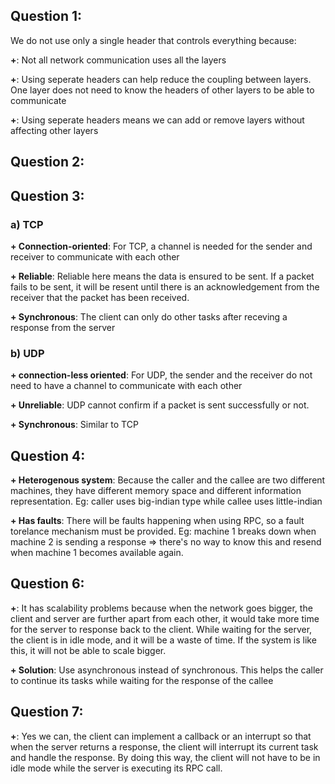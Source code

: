 ## Question 1: 

We do not use only a single header that controls everything because:

**+**: Not all network communication uses all the layers

**+**: Using seperate headers can help reduce the coupling between layers. One layer does not need to know the headers of other layers to be able to communicate

**+**: Using seperate headers means we can add or remove layers without affecting other layers

## Question 2:

## Question 3:

### a) TCP

**+ Connection-oriented**: For TCP, a channel is needed for the sender and receiver to communicate with each other

**+ Reliable**: Reliable here means the data is ensured to be sent. If a packet fails to be sent, it will be resent until there is an acknowledgement from the receiver that the packet has been received.

**+ Synchronous**: The client can only do other tasks after receving a response from the server

### b) UDP

**+ connection-less oriented**: For UDP, the sender and the receiver do not need to have a channel to communicate with each other

**+ Unreliable**: UDP cannot confirm if a packet is sent successfully or not.

**+ Synchronous**: Similar to TCP

## Question 4:

**+ Heterogenous system**: Because the caller and the callee are two different machines, they have different memory space and different information representation. Eg: caller uses big-indian type while callee uses little-indian

**+ Has faults**: There will be faults happening when using RPC, so a fault torelance mechanism must be provided. Eg: machine 1 breaks down when machine 2 is sending a response => there's no way to know this and resend when machine 1 becomes available again.

## Question 6:

**+**: It has scalability problems because when the network goes bigger, the client and server are further apart from each other, it would take more time for the server to response back to the client. While waiting for the server, the client is in idle mode, and it will be a waste of time. If the system is like this, it will not be able to scale bigger.

**+ Solution**: Use asynchronous instead of synchronous. This helps the caller to continue its tasks while waiting for the response of the callee

## Question 7:

**+**: Yes we can, the client can implement a callback or an interrupt so that when the server returns a response, the client will interrupt its current task and handle the response. By doing this way, the client will not have to be in idle mode while the server is executing its RPC call.
